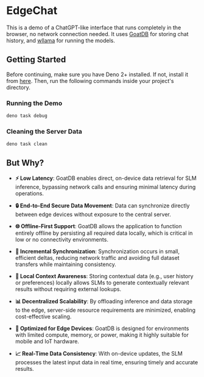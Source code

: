 # EdgeChat

This is a demo of a ChatGPT-like interface that runs completely in the browser,
no network connection needed. It uses
[GoatDB](https://github.com/goatplatform/goatdb) for storing chat history, and
[wllama](https://github.com/ngxson/wllama) for running the models.

## Getting Started

Before continuing, make sure you have Deno 2+ installed. If not, install it from
[here](https://docs.deno.com/runtime/getting_started/installation/). Then, run
the following commands inside your project's directory.

### Running the Demo

```bash
deno task debug
```

### Cleaning the Server Data

```bash
deno task clean
```

## But Why?

- **⚡ Low Latency**: GoatDB enables direct, on-device data retrieval for SLM
  inference, bypassing network calls and ensuring minimal latency during
  operations.

- **🔒 End-to-End Secure Data Movement**: Data can synchronize directly between
  edge devices without exposure to the central server.

- **🌐 Offline-First Support**: GoatDB allows the application to function
  entirely offline by persisting all required data locally, which is critical in
  low or no connectivity environments.

- **📡 Incremental Synchronization**: Synchronization occurs in small, efficient
  deltas, reducing network traffic and avoiding full dataset transfers while
  maintaining consistency.

- **🧠 Local Context Awareness**: Storing contextual data (e.g., user history or
  preferences) locally allows SLMs to generate contextually relevant results
  without requiring external lookups.

- **📊 Decentralized Scalability**: By offloading inference and data storage to
  the edge, server-side resource requirements are minimized, enabling
  cost-effective scaling.

- **🔧 Optimized for Edge Devices**: GoatDB is designed for environments with
  limited compute, memory, or power, making it highly suitable for mobile and
  IoT hardware.

- **📈 Real-Time Data Consistency**: With on-device updates, the SLM processes
  the latest input data in real time, ensuring timely and accurate results.
